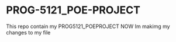 # PROG-5121_POE-PROJECT
This repo contain my PROG5121_POEPROJECT
NOW Im makimg my changes to my file 